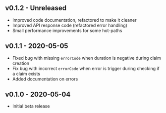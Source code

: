 ## v0.1.2 - Unreleased

- Improved code documentation, refactored to make it cleaner
- Improved API response code (refactored error handling)
- Small performance improvements for some hot-paths

## v0.1.1 - 2020-05-05

- Fixed bug with missing `errorCode` when duration is negative during claim creation
- Fix bug with incorrect `errorCode` when error is trigger during checking if a claim exists
- Added documentation on errors

## v0.1.0 - 2020-05-04

- Initial beta release
